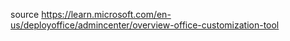 source https://learn.microsoft.com/en-us/deployoffice/admincenter/overview-office-customization-tool


